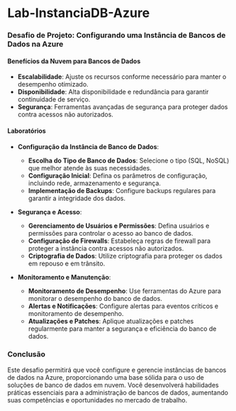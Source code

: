 # Lab-InstanciaDB-Azure

### Desafio de Projeto: Configurando uma Instância de Bancos de Dados na Azure

#### Benefícios da Nuvem para Bancos de Dados
- **Escalabilidade**: Ajuste os recursos conforme necessário para manter o desempenho otimizado.
- **Disponibilidade**: Alta disponibilidade e redundância para garantir continuidade de serviço.
- **Segurança**: Ferramentas avançadas de segurança para proteger dados contra acessos não autorizados.

#### Laboratórios
- **Configuração da Instância de Banco de Dados**:
  - **Escolha do Tipo de Banco de Dados**: Selecione o tipo (SQL, NoSQL) que melhor atende às suas necessidades.
  - **Configuração Inicial**: Defina os parâmetros de configuração, incluindo rede, armazenamento e segurança.
  - **Implementação de Backups**: Configure backups regulares para garantir a integridade dos dados.

- **Segurança e Acesso**:
  - **Gerenciamento de Usuários e Permissões**: Defina usuários e permissões para controlar o acesso ao banco de dados.
  - **Configuração de Firewalls**: Estabeleça regras de firewall para proteger a instância contra acessos não autorizados.
  - **Criptografia de Dados**: Utilize criptografia para proteger os dados em repouso e em trânsito.

- **Monitoramento e Manutenção**:
  - **Monitoramento de Desempenho**: Use ferramentas do Azure para monitorar o desempenho do banco de dados.
  - **Alertas e Notificações**: Configure alertas para eventos críticos e monitoramento de desempenho.
  - **Atualizações e Patches**: Aplique atualizações e patches regularmente para manter a segurança e eficiência do banco de dados.

### Conclusão

Este desafio permitirá que você configure e gerencie instâncias de bancos de dados na Azure, proporcionando uma base sólida para o uso de soluções de banco de dados em nuvem. Você desenvolverá habilidades práticas essenciais para a administração de bancos de dados, aumentando suas competências e oportunidades no mercado de trabalho.

